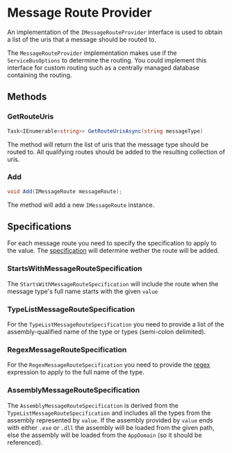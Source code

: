 # Message Route Provider

An implementation of the `IMessageRouteProvider` interface is used to obtain a list of the uris that a message should be routed to.

The `MessageRouteProvider` implementation makes use if the `ServiceBusOptions` to determine the routing.  You could implement this interface for custom routing such as a centrally managed database containing the routing.

## Methods

### GetRouteUris

``` c#
Task<IEnumerable<string>> GetRouteUrisAsync(string messageType)
```

The method will return the list of uris that the message type should be routed to.  All qualifying routes should be added to the resulting collection of uris.

### Add

``` c#
void Add(IMessageRoute messageRoute);
```

The method will add a new `IMessageRoute` instance.

## Specifications

For each message route you need to specify the specification to apply to the value.  The [specification](http://en.wikipedia.org/wiki/Specification_pattern) will determine wether the route will be added.

### StartsWithMessageRouteSpecification

The `StartsWithMessageRouteSpecification` will include the route when the message type's full name starts with the given `value`

### TypeListMessageRouteSpecification

For the `TypeListMessageRouteSpecification` you need to provide a list of the assembly-qualified name of the type or types (semi-colon delimited).

### RegexMessageRouteSpecification

For the `RegexMessageRouteSpecification` you need to provide the [regex](http://msdn.microsoft.com/en-us/library/system.text.regularexpressions.regex.aspx) expression to apply to the full name of the type.

### AssemblyMessageRouteSpecification

The `AssemblyMessageRouteSpecification` is derived from the `TypeListMessageRouteSpecification` and includes all the types from the assembly represented by `value`.  If the assembly provided by `value` ends with either `.exe` or `.dll` the assembly will be loaded from the given path, else the assembly will be loaded from the `AppDomain` (so it should be referenced).
